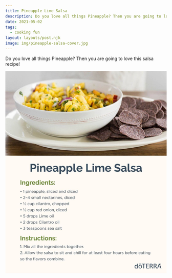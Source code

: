 ```yaml
---
title: Pineapple Lime Salsa
description: Do you love all things Pineapple? Then you are going to love this salsa recipe!
date: 2021-05-02
tags:
  - cooking fun
layout: layouts/post.njk
image: img/pineapple-salsa-cover.jpg
---
```


Do you love all things Pineapple? Then you are going to love this salsa recipe!

![img/pineapple-salsa.jpg](/img/pineapple-salsa.jpg "recipe for pineapple salsa")
